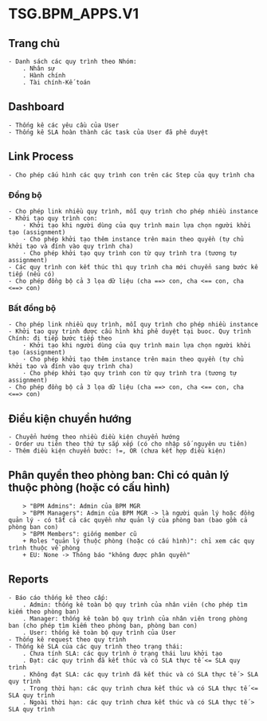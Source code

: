 # TSG.BPM_APPS.V1

## Trang chủ

    - Danh sách các quy trình theo Nhóm:
        . Nhân sự
        . Hành chính
        . Tài chính-Kế toán

## Dashboard

    - Thống kê các yêu cầu của User
    - Thống kê SLA hoàn thành các task của User đã phê duyệt

## Link Process

    - Cho phép cấu hình các quy trình con trên các Step của quy trình cha

### Đồng bộ

    - Cho phép link nhiều quy trình, mỗi quy trình cho phép nhiều instance
    - Khởi tạo quy trình con:
        · Khởi tạo khi người dùng của quy trình main lựa chọn người khởi tạo (assignment)
        · Cho phép khởi tạo thêm instance trên main theo quyền (tự chủ khởi tạo và đính vào quy trình cha)
        · Cho phép khởi tạo quy trình con từ quy trình tra (tương tự assignment)
    - Các quy trình con kết thúc thì quy trình cha mới chuyển sang bước kế tiếp (nếu có)
    - Cho phép đồng bộ cả 3 lọa dữ liệu (cha ==> con, cha <== con, cha <==> con)

### Bất đồng bộ

    - Cho phép link nhiều quy trình, mỗi quy trình cho phép nhiều instance
    - Khởi tao quy trinh được cấu hình khi phê duyệt tại buoc. Quy trình Chính: đi tiếp bước tiếp theo
        · Khởi tạo khi người dùng của quy trình main lựa chọn người khởi tạo (assignment)
        · Cho phép khởi tạo thêm instance trên main theo quyền (tự chủ khởi tạo và đính vào quy trình cha)
        · Cho phép khởi tạo quy trình con từ quy trình tra (tương tự assignment)
    - Cho phép đồng bộ cả 3 lọa dữ liệu (cha ==> con, cha <== con, cha <==> con)

## Điều kiện chuyển hướng

    - Chuyển hướng theo nhiều điều kiện chuyển hướng
    - Order ưu tiên theo thứ tự sắp xếp (có cho nhập số nguyên ưu tiên)
    - Thêm điều kiện chuyển bước: !=, OR (chưa kết hợp điều kiện)

## Phân quyền theo phòng ban: Chỉ có quản lý thuộc phòng (hoặc có cấu hình)

        > "BPM Admins": Admin của BPM MGR
        > "BPM Managers": Admin của BPM MGR -> là người quản lý hoặc đồng quản lý - có tất cả các quyền như quản lý của phòng ban (bao gồm cả phòng ban con)
        > "BPM Members": giống member cũ
        + Roles "quản lý thuộc phòng (hoặc có cấu hình)": chỉ xem các quy trình thuộc về phòng
        + EU: None -> Thông báo "không được phân quyền"

## Reports

    - Báo cáo thống kê theo cấp:
        . Admin: thống kê toàn bộ quy trình của nhân viên (cho phép tìm kiếm theo phòng ban)
        . Manager: thống kê toàn bộ quy trình của nhân viên trong phòng ban (cho phép tìm kiếm theo phòng ban, phòng ban con)
        . User: thống kê toàn bộ quy trình của User
    - Thống kê request theo quy trình
    - Thống kê SLA của các quy trình theo trạng thái:
        . Chưa tính SLA: các quy trình ở trạng thái lưu khởi tạo
        . Đạt: các quy trình đã kết thúc và có SLA thực tế <= SLA quy trình
        . Không đạt SLA: các quy trình đã kết thúc và có SLA thực tế > SLA quy trình
        . Trong thời hạn: các quy trình chưa kết thúc và có SLA thực tế <= SLA quy trình
        . Ngoài thời hạn: các quy trình chưa kết thúc và có SLA thực tế > SLA quy trình
